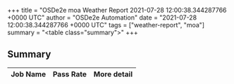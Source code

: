 +++
title = "OSDe2e moa Weather Report 2021-07-28 12:00:38.344287766 +0000 UTC"
author = "OSDe2e Automation"
date = "2021-07-28 12:00:38.344287766 +0000 UTC"
tags = ["weather-report", "moa"]
summary = "<table class=\"summary\"></table>"
+++
## Summary

| Job Name | Pass Rate | More detail |
|----------|-----------|-------------|




